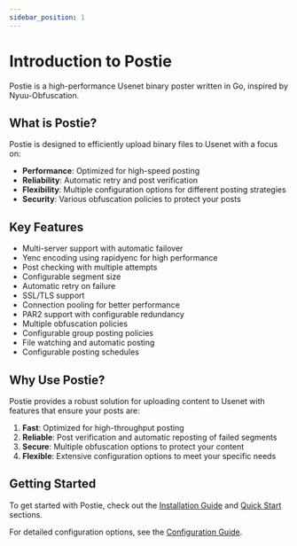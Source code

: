 ```yaml
---
sidebar_position: 1
---
```


# Introduction to Postie

Postie is a high-performance Usenet binary poster written in Go, inspired by Nyuu-Obfuscation.

## What is Postie?

Postie is designed to efficiently upload binary files to Usenet with a focus on:

- **Performance**: Optimized for high-speed posting
- **Reliability**: Automatic retry and post verification
- **Flexibility**: Multiple configuration options for different posting strategies
- **Security**: Various obfuscation policies to protect your posts

## Key Features

- Multi-server support with automatic failover
- Yenc encoding using rapidyenc for high performance
- Post checking with multiple attempts
- Configurable segment size
- Automatic retry on failure
- SSL/TLS support
- Connection pooling for better performance
- PAR2 support with configurable redundancy
- Multiple obfuscation policies
- Configurable group posting policies
- File watching and automatic posting
- Configurable posting schedules

## Why Use Postie?

Postie provides a robust solution for uploading content to Usenet with features that ensure your posts are:

1. **Fast**: Optimized for high-throughput posting
2. **Reliable**: Post verification and automatic reposting of failed segments
3. **Secure**: Multiple obfuscation options to protect your content
4. **Flexible**: Extensive configuration options to meet your specific needs

## Getting Started

To get started with Postie, check out the [Installation Guide](./installation) and [Quick Start](./quick-start) sections.

For detailed configuration options, see the [Configuration Guide](./configuration).
